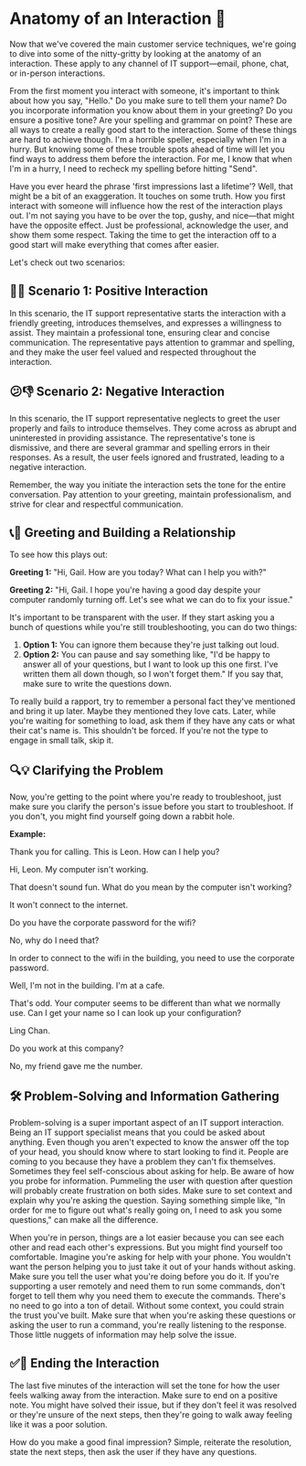 # Anatomy of an Interaction 💬 

Now that we've covered the main customer service techniques, we're going to dive into some of the nitty-gritty by looking at the anatomy of an interaction. These apply to any channel of IT support—email, phone, chat, or in-person interactions.

From the first moment you interact with someone, it's important to think about how you say, "Hello." Do you make sure to tell them your name? Do you incorporate information you know about them in your greeting? Do you ensure a positive tone? Are your spelling and grammar on point? These are all ways to create a really good start to the interaction. Some of these things are hard to achieve though. I'm a horrible speller, especially when I'm in a hurry. But knowing some of these trouble spots ahead of time will let you find ways to address them before the interaction. For me, I know that when I'm in a hurry, I need to recheck my spelling before hitting "Send".

Have you ever heard the phrase 'first impressions last a lifetime'? Well, that might be a bit of an exaggeration. It touches on some truth. How you first interact with someone will influence how the rest of the interaction plays out. I'm not saying you have to be over the top, gushy, and nice—that might have the opposite effect. Just be professional, acknowledge the user, and show them some respect. Taking the time to get the interaction off to a good start will make everything that comes after easier.

Let's check out two scenarios:

## 🌟🤔 Scenario 1: Positive Interaction

In this scenario, the IT support representative starts the interaction with a friendly greeting, introduces themselves, and expresses a willingness to assist. They maintain a professional tone, ensuring clear and concise communication. The representative pays attention to grammar and spelling, and they make the user feel valued and respected throughout the interaction.

## 😕👎 Scenario 2: Negative Interaction

In this scenario, the IT support representative neglects to greet the user properly and fails to introduce themselves. They come across as abrupt and uninterested in providing assistance. The representative's tone is dismissive, and there are several grammar and spelling errors in their responses. As a result, the user feels ignored and frustrated, leading to a negative interaction.

Remember, the way you initiate the interaction sets the tone for the entire conversation. Pay attention to your greeting, maintain professionalism, and strive for clear and respectful communication.

## 📞💬 Greeting and Building a Relationship

To see how this plays out:

**Greeting 1:** "Hi, Gail. How are you today? What can I help you with?"

**Greeting 2:** "Hi, Gail. I hope you're having a good day despite your computer randomly turning off. Let's see what we can do to fix your issue."

It's important to be transparent with the user. If they start asking you a bunch of questions while you're still troubleshooting, you can do two things:

1. **Option 1:** You can ignore them because they're just talking out loud.
2. **Option 2:** You can pause and say something like, "I'd be happy to answer all of your questions, but I want to look up this one first. I've written them all down though, so I won't forget them." If you say that, make sure to write the questions down.

To really build a rapport, try to remember a personal fact they've mentioned and bring it up later. Maybe they mentioned they love cats. Later, while you're waiting for something to load, ask them if they have any cats or what their cat's name is. This shouldn't be forced. If you're not the type to engage in small talk, skip it.

## 🔍💡 Clarifying the Problem

Now, you're getting to the point where you're ready to troubleshoot, just make sure you clarify the person's issue before you start to troubleshoot. If you don't, you might find yourself going down a rabbit hole.

**Example:**

Thank you for calling. This is Leon. How can I help you?

Hi, Leon. My computer isn't working.

That doesn't sound fun. What do you mean by the computer isn't working?

It won't connect to the internet.

Do you have the corporate password for the wifi?

No, why do I need that?

In order to connect to the wifi in the building, you need to use the corporate password.

Well, I'm not in the building. I'm at a cafe.

That's odd. Your computer seems to be different than what we normally use. Can I get your name so I can look up your configuration?

Ling Chan.

Do you work at this company?

No, my friend gave me the number.

## 🛠️ Problem-Solving and Information Gathering

Problem-solving is a super important aspect of an IT support interaction. Being an IT support specialist means that you could be asked about anything. Even though you aren't expected to know the answer off the top of your head, you should know where to start looking to find it. People are coming to you because they have a problem they can't fix themselves. Sometimes they feel self-conscious about asking for help. Be aware of how you probe for information. Pummeling the user with question after question will probably create frustration on both sides. Make sure to set context and explain why you're asking the question. Saying something simple like, "In order for me to figure out what's really going on, I need to ask you some questions," can make all the difference.

When you're in person, things are a lot easier because you can see each other and read each other's expressions. But you might find yourself too comfortable. Imagine you're asking for help with your phone. You wouldn't want the person helping you to just take it out of your hands without asking. Make sure you tell the user what you're doing before you do it. If you're supporting a user remotely and need them to run some commands, don't forget to tell them why you need them to execute the commands. There's no need to go into a ton of detail. Without some context, you could strain the trust you've built. Make sure that when you're asking these questions or asking the user to run a command, you're really listening to the response. Those little nuggets of information may help solve the issue.

## ✅👋 Ending the Interaction

The last five minutes of the interaction will set the tone for how the user feels walking away from the interaction. Make sure to end on a positive note. You might have solved their issue, but if they don't feel it was resolved or they're unsure of the next steps, then they're going to walk away feeling like it was a poor solution.

How do you make a good final impression? Simple, reiterate the resolution, state the next steps, then ask the user if they have any questions.
